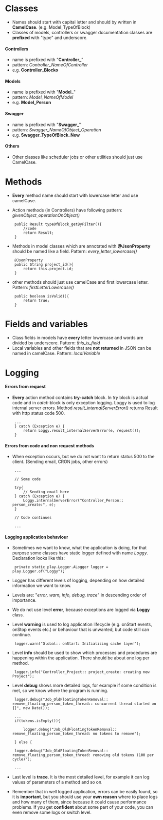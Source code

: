 # Classes
 * Names should start with capital letter and should by written in **CamelCase**. (e.g. Model_TypeOfBlock)
 * Classes of models, controllers or swagger documentation classes are **prefixed** with "type" and underscore.

#### Controllers
 * name is prefixed with "**Controller_**"
 * pattern: *Controller_NameOfController*
 * e.g. **Controller_Blocko**

#### Models
 * name is prefixed with "**Model_**"
 * pattern: *Model_NameOfModel*
 * e.g. **Model_Person**

#### Swagger
 * name is prefixed with "**Swagger_**"
 * pattern: *Swagger_NameOfObject_Operation*
 * e.g. **Swagger_TypeOfBlock_New**

#### Others
 * Other classes like scheduler jobs or other utilities should just use CamelCase.

# Methods
 * **Every** method name should start with lowercase letter and use camelCase.
 * Action methods (in Controllers) have following pattern: *givenObject_operationOnObject()*

        public Result typeOfBlock_getByFilter(){
            //code
            return Result;
        }


 * Methods in model classes which are annotated with **@JsonProperty** should be named like a field. Pattern: *every_letter_lowercase()*

        @JsonProperty
        public String project_id(){
            return this.project.id;
        }

 * other methods should just use camelCase and first lowercase letter. Pattern: *firstLetterLowercase()*

        public boolean isValid(){
            return true;
        }

# Fields and variables
 * Class fields in models have **every** letter lowercase and words are divided by underscore. Pattern: *this_is_field*
 * Local variables and other fields that are **not returned** in JSON can be named in camelCase. Pattern: *localVariable*

# Logging
#### Errors from request
 * **Every** action method contains **try-catch** block. In *try* block is actual code and in *catch* block is only exception logging. Loggy is used to log internal server errors. Method *result_internalServerError()* returns Result with http status code 500.

        ...
        } catch (Exception e) {
            return Loggy.result_internalServerError(e, request());
        }

#### Errors from code and non request methods
 * When exception occurs, but we do not want to return status 500 to the client. (Sending email, CRON jobs, other errors)

        ...

        // Some code

        try{
            // Sending email here
        } catch (Exception e) {
            Loggy.internalServerError("Controller_Person:: person_create:", e);
        }

        // Code continues

        ...

#### Logging application behaviour
 * Sometimes we want to know, what the application is doing, for that purpose some classes have static logger defined with name *Loggy*. Declaration looks like this:

        private static play.Logger.ALogger logger = play.Logger.of("Loggy");

 * Logger has different levels of logging, depending on how detailed information we want to know.
 * Levels are: "*error, warn, info, debug, trace*" in descending order of importance.
 * We do not use level **error**, because exceptions are logged via **Loggy** class.
 * Level **warning** is used to log application lifecycle (e.g. onStart events, onStop events etc.) or behaviour that is unwanted, but code still can continue.

        logger.warn("Global:: onStart: Initializing cache layer");

 * Level **info** should be used to show which processes and procedures are happening within the application. There should be about one log per method.

        logger.info("Controller_Project:: project_create: creating new Project");

 * Level **debug** shows more detailed logs, for example if some condition is met, so we know where the program is running.

        logger.debug("Job_OldFloatingTokenRemoval:: remove_floating_person_token_thread:: concurrent thread started on {}", new Date());

        ...
        if(tokens.isEmpty()){

            logger.debug("Job_OldFloatingTokenRemoval:: remove_floating_person_token_thread: no tokens to remove");

        } else {

        logger.debug("Job_OldFloatingTokenRemoval:: remove_floating_person_token_thread: removing old tokens (100 per cycle)");

        ...
 * Last level is **trace**. It is the most detailed level, for example it can log values of parameters of a method and so on.
 * Remember that in well logged application, errors can be easily found, so it is **important**, but you should use your **own reason** where to place logs and how many of them, since because it could cause performance problems. If you get **confident** about some part of your code, you can even remove some logs or switch level.